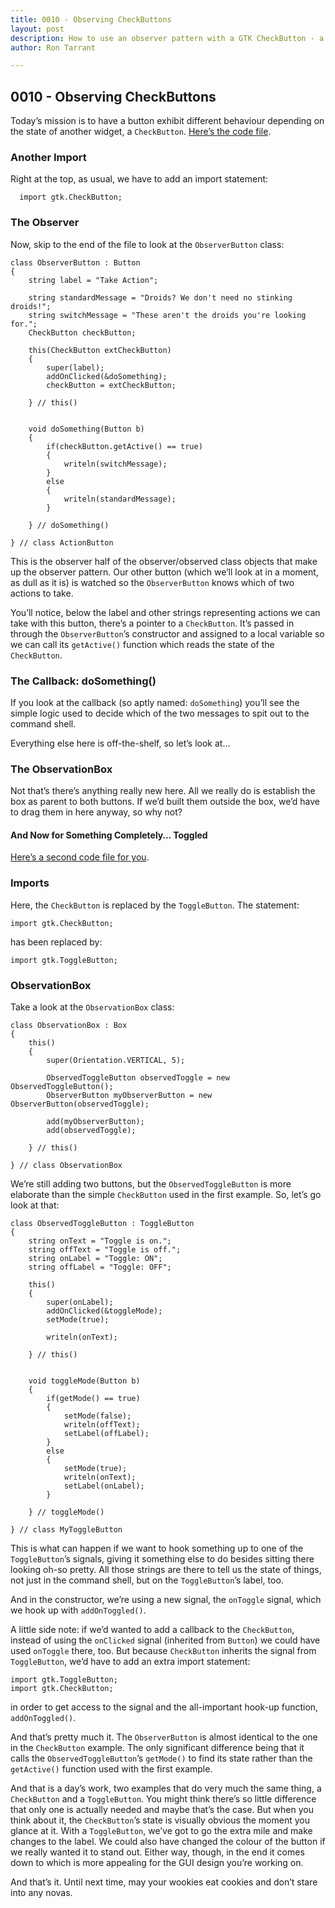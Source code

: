 ```yaml
---
title: 0010 - Observing CheckButtons
layout: post
description: How to use an observer pattern with a GTK CheckButton - a D language tutorial.
author: Ron Tarrant

---
```


## 0010 - Observing CheckButtons

Today’s mission is to have a button exhibit different behaviour depending on the state of another widget, a `CheckButton`. [Here’s the code file](https://github.com/rontarrant/gtkDcoding/blob/master/003_box/box_003_03_checkbutton.d).

### Another Import

Right at the top, as usual, we have to add an import statement:

      import gtk.CheckButton;

### The Observer

Now, skip to the end of the file to look at the `ObserverButton` class:

	class ObserverButton : Button
	{
		string label = "Take Action";
		
		string standardMessage = "Droids? We don't need no stinking droids!";
		string switchMessage = "These aren't the droids you're looking for.";
		CheckButton checkButton;
	
		this(CheckButton extCheckButton)
		{
			super(label);
			addOnClicked(&doSomething);
			checkButton = extCheckButton;
			
		} // this()
		
		
		void doSomething(Button b)
		{
			if(checkButton.getActive() == true)
			{
				writeln(switchMessage);
			}
			else
			{
				writeln(standardMessage);
			}
			
		} // doSomething()
		
	} // class ActionButton

This is the observer half of the observer/observed class objects that make up the observer pattern. Our other button (which we’ll look at in a moment, as dull as it is) is watched so the `ObserverButton` knows which of two actions to take.

You’ll notice, below the label and other strings representing actions we can take with this button, there’s a pointer to a `CheckButton`. It’s passed in through the `ObserverButton`’s constructor and assigned to a local variable so we can call its `getActive()` function which reads the state of the `CheckButton`.

### The Callback: doSomething()

If you look at the callback (so aptly named: `doSomething`) you’ll see the simple logic used to decide which of the two messages to spit out to the command shell.

Everything else here is off-the-shelf, so let’s look at…

### The ObservationBox

Not that’s there’s anything really new here. All we really do is establish the box as parent to both buttons. If we’d built them outside the box, we’d have to drag them in here anyway, so why not?

#### And Now for Something Completely… Toggled

[Here’s a second code file for you](https://github.com/rontarrant/gtkDcoding/blob/master/003_box/box_003_04_togglebutton.d).

### Imports

Here, the `CheckButton` is replaced by the `ToggleButton`. The statement:

	import gtk.CheckButton;

has been replaced by:

	import gtk.ToggleButton;

### ObservationBox

Take a look at the `ObservationBox` class:

	class ObservationBox : Box
	{
		this()
		{
			super(Orientation.VERTICAL, 5);
			
			ObservedToggleButton observedToggle = new ObservedToggleButton();
			ObserverButton myObserverButton = new ObserverButton(observedToggle);
	
			add(myObserverButton);
			add(observedToggle);
			
		} // this()
		
	} // class ObservationBox

We’re still adding two buttons, but the `ObservedToggleButton` is more elaborate than the simple `CheckButton` used in the first example. So, let’s go look at that:

	class ObservedToggleButton : ToggleButton
	{
		string onText = "Toggle is on.";
		string offText = "Toggle is off.";
		string onLabel = "Toggle: ON";
		string offLabel = "Toggle: OFF";
		
		this()
		{
			super(onLabel);
			addOnClicked(&toggleMode);
			setMode(true);
			
			writeln(onText);
			
		} // this()
		
		
		void toggleMode(Button b)
		{
			if(getMode() == true)
			{
				setMode(false);
				writeln(offText);
				setLabel(offLabel);
			}
			else
			{
				setMode(true);
				writeln(onText);
				setLabel(onLabel);
			}
		
		} // toggleMode()
		
	} // class MyToggleButton

This is what can happen if we want to hook something up to one of the `ToggleButton`’s signals, giving it something else to do besides sitting there looking oh-so pretty. All those strings are there to tell us the state of things, not just in the command shell, but on the `ToggleButton`’s label, too.

And in the constructor, we’re using a new signal, the `onToggle` signal, which we hook up with `addOnToggled()`.

A little side note: if we’d wanted to add a callback to the `CheckButton`, instead of using the `onClicked` signal (inherited from `Button`) we could have used `onToggle` there, too. But because `CheckButton` inherits the signal from `ToggleButton`, we’d have to add an extra import statement:

	import gtk.ToggleButton;
	import gtk.CheckButton;

in order to get access to the signal and the all-important hook-up function, `addOnToggled()`.

And that’s pretty much it. The `ObserverButton` is almost identical to the one in the `CheckButton` example. The only significant difference being that it calls the `ObservedToggleButton`’s `getMode()` to find its state rather than the `getActive()` function used with the first example.

And that is a day’s work, two examples that do very much the same thing, a `CheckButton` and a `ToggleButton`. You might think there’s so little difference that only one is actually needed and maybe that’s the case. But when you think about it, the `CheckButton`’s state is visually obvious the moment you glance at it. With a `ToggleButton`, we’ve got to go the extra mile and make changes to the label. We could also have changed the colour of the button if we really wanted it to stand out. Either way, though, in the end it comes down to which is more appealing for the GUI design you’re working on.

And that’s it. Until next time, may your wookies eat cookies and don’t stare into any novas.

